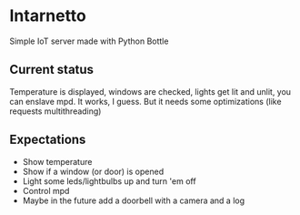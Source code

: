 # Intarnetto
Simple IoT server made with Python Bottle

## Current status
Temperature is displayed, windows are checked, lights get lit and unlit, you can enslave mpd. It works, I guess. But it needs some optimizations (like requests multithreading)

## Expectations
+ Show temperature
+ Show if a window (or door) is opened
+ Light some leds/lightbulbs up and turn 'em off
+ Control mpd
+ Maybe in the future add a doorbell with a camera and a log
